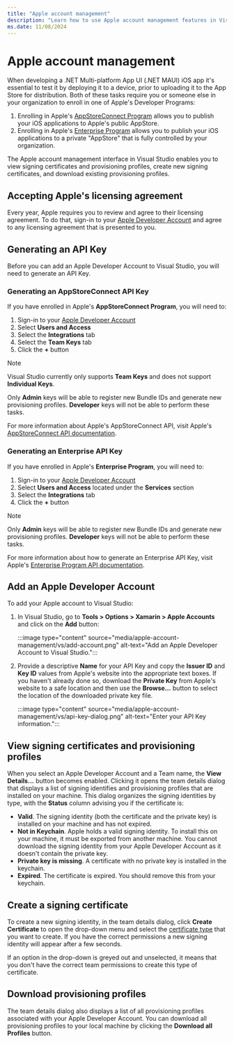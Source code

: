 ```yaml
---
title: "Apple account management"
description: "Learn how to use Apple account management features in Visual Studio."
ms.date: 11/08/2024
---
```


# Apple account management

When developing a .NET Multi-platform App UI (.NET MAUI) iOS app it's essential to test it by deploying it to a device, prior to uploading it to the App Store for distribution. Both of these tasks require you or someone else in your organization to enroll in one of Apple's Developer Programs:

1. Enrolling in Apple's [AppStoreConnect Program](https://developer.apple.com/programs/enroll) allows you to publish your iOS applications to Apple's public AppStore.
2. Enrolling in Apple's [Enterprise Program](https://developer.apple.com/programs/enterprise/) allows you to publish your iOS applications to a private "AppStore" that is fully controlled by your organization.

The Apple account management interface in Visual Studio enables you to view signing certificates and provisioning profiles, create new signing certificates, and download existing provisioning profiles.

## Accepting Apple's licensing agreement

Every year, Apple requires you to review and agree to their licensing agreement. To do that, sign-in to your [Apple Developer Account](https://developer.apple.com/account/) and agree to any licensing agreement that is presented to you.

## Generating an API Key

Before you can add an Apple Developer Account to Visual Studio, you will need to generate an API Key.

### Generating an AppStoreConnect API Key

If you have enrolled in Apple's **AppStoreConnect Program**, you will need to:

1. Sign-in to your [Apple Developer Account](https://appstoreconnect.apple.com)
2. Select **Users and Access**
3. Select the **Integrations** tab
4. Select the **Team Keys** tab
5. Click the **+** button

> [!NOTE]
> Visual Studio currently only supports **Team Keys** and does not support **Individual Keys**.
>
> Only **Admin** keys will be able to register new Bundle IDs and generate new provisioning profiles. **Developer** keys will not be able to perform these tasks.
>
> For more information about Apple's AppStoreConnect API, visit Apple's [AppStoreConnect API documentation](https://developer.apple.com/documentation/appstoreconnectapi).

### Generating an Enterprise API Key

If you have enrolled in Apple's **Enterprise Program**, you will need to:

1. Sign-in to your [Apple Developer Account](https://developer.apple.com/account)
2. Select **Users and Access** located under the **Services** section
3. Select the **Integrations** tab
4. Click the **+** button

> [!NOTE]
> Only **Admin** keys will be able to register new Bundle IDs and generate new provisioning profiles. **Developer** keys will not be able to perform these tasks.
>
> For more information about how to generate an Enterprise API Key, visit Apple's [Enterprise Program API documentation](https://developer.apple.com/documentation/enterpriseprogramapi).

## Add an Apple Developer Account

To add your Apple account to Visual Studio:

1. In Visual Studio, go to **Tools > Options > Xamarin > Apple Accounts** and click on the **Add** button:

    :::image type="content" source="media/apple-account-management/vs/add-account.png" alt-text="Add an Apple Developer Account to Visual Studio.":::

1. Provide a descriptive **Name** for your API Key and copy the **Issuer ID** and **Key ID** values from Apple's website into the appropriate text boxes. If you haven't already done so, download the **Private Key** from Apple's website to a safe location and then use the **Browse...** button to select the location of the downloaded private key file.

    :::image type="content" source="media/apple-account-management/vs/api-key-dialog.png" alt-text="Enter your API Key information.":::

## View signing certificates and provisioning profiles

When you select an Apple Developer Account and a Team name, the **View Details...** button becomes enabled. Clicking it opens the team details dialog that displays a list of signing identifies and provisioning profiles that are installed on your machine. This dialog organizes the signing identities by type, with the **Status** column advising you if the certificate is:

- **Valid**. The signing identity (both the certificate and the private key) is installed on your machine and has not expired.
- **Not in Keychain**. Apple holds a valid signing identity. To install this on your machine, it must be exported from another machine. You cannot download the signing identity from your Apple Developer Account as it doesn't contain the private key.
- **Private key is missing**. A certificate with no private key is installed in the keychain.
- **Expired**. The certificate is expired. You should remove this from your keychain.

## Create a signing certificate

To create a new signing identity, in the team details dialog, click **Create Certificate** to open the drop-down menu and select the [certificate type](https://help.apple.com/xcode/mac/current/#/dev80c6204ec) that you want to create. If you have the correct permissions a new signing identity will appear after a few seconds.

If an option in the drop-down is greyed out and unselected, it means that you don't have the correct team permissions to create this type of certificate.

## Download provisioning profiles

The team details dialog also displays a list of all provisioning profiles associated with your Apple Developer Account. You can download all provisioning profiles to your local machine by clicking the **Download all Profiles** button.
